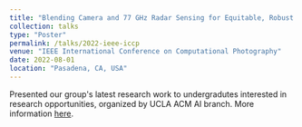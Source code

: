 ```yaml
---
title: "Blending Camera and 77 GHz Radar Sensing for Equitable, Robust Plethysmography"
collection: talks
type: "Poster"
permalink: /talks/2022-ieee-iccp
venue: "IEEE International Conference on Computational Photography"
date: 2022-08-01
location: "Pasadena, CA, USA"
---
```


Presented our group's latest research work to undergradutes interested in research opportunities, organized by UCLA ACM AI branch. More information [here](https://iccp2022.iccp-conference.org/program/).